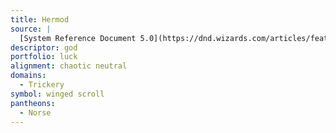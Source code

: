```yaml
---
title: Hermod
source: |
  [System Reference Document 5.0](https://dnd.wizards.com/articles/features/systems-reference-document-srd)
descriptor: god
portfolio: luck
alignment: chaotic neutral
domains:
  - Trickery
symbol: winged scroll
pantheons:
  - Norse
---
```


